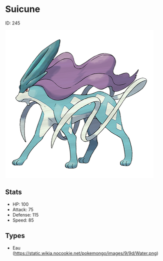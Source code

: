 # Suicune


ID: 245

![](https://raw.githubusercontent.com/PokeAPI/sprites/master/sprites/pokemon/other/official-artwork/245.png "Suicune")

## Stats


 - HP: 100
 - Attack: 75
 - Defense: 115
 - Speed: 85

## Types


 - Eau (https://static.wikia.nocookie.net/pokemongo/images/9/9d/Water.png)
